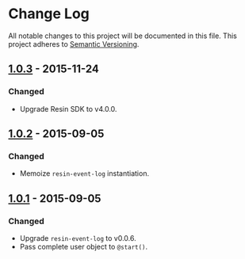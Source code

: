 # Change Log

All notable changes to this project will be documented in this file.
This project adheres to [Semantic Versioning](http://semver.org/).

## [1.0.3] - 2015-11-24

### Changed

- Upgrade Resin SDK to v4.0.0.

## [1.0.2] - 2015-09-05

### Changed

- Memoize `resin-event-log` instantiation.

## [1.0.1] - 2015-09-05

### Changed

- Upgrade `resin-event-log` to v0.0.6.
- Pass complete user object to `@start()`.

[1.0.3]: https://github.com/resin-io/resin-cli-events/compare/v1.0.2...v1.0.3
[1.0.2]: https://github.com/resin-io/resin-cli-events/compare/v1.0.1...v1.0.2
[1.0.1]: https://github.com/resin-io/resin-cli-events/compare/v1.0.0...v1.0.1

